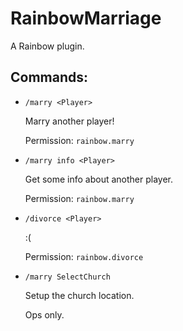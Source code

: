 RainbowMarriage
===============

A Rainbow plugin.


Commands:
---------

 * `/marry <Player>`
    
    Marry another player!
    
    Permission: `rainbow.marry`
    
 * `/marry info <Player>`
   
    Get some info about another player.
    
    Permission: `rainbow.marry`
    
 * `/divorce <Player>`
   
    :(
    
    Permission: `rainbow.divorce`
 
 * `/marry SelectChurch`
   
   Setup the church location.
   
   Ops only.